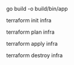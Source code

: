 go build -o build/bin/app

terraform init infra

terraform plan infra

terraform apply infra

terraform destroy infra
